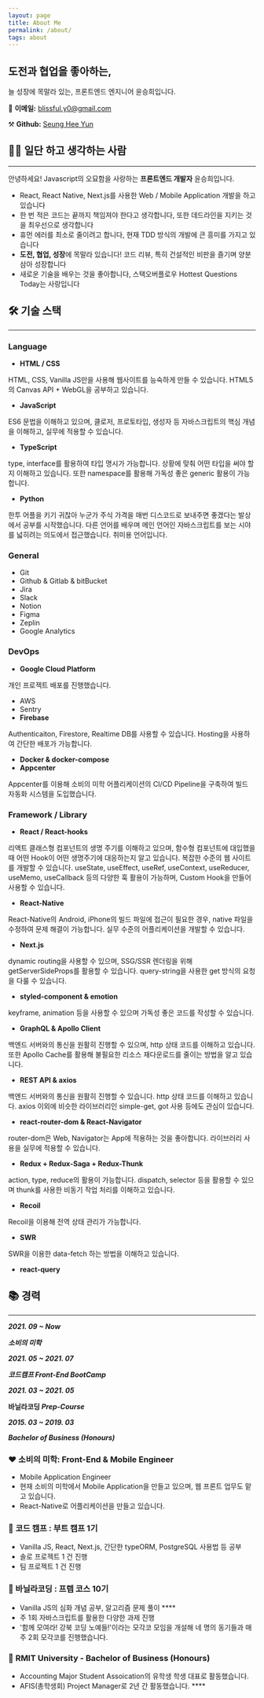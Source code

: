 ```yaml
---
layout: page
title: About Me
permalink: /about/
tags: about
---
```


## 도전과 협업을 좋아하는,

늘 성장에 목말라 있는, 프론트엔드 엔지니어
윤승희입니다.

📧 **이메일:** blissful.y0@gmail.com

⚒ **Github:** [Seung Hee Yun](https://github.com/blissful-y0)

## 🤙🏻 일단 하고 생각하는 사람

---

안녕하세요! Javascript의 오묘함을 사랑하는 **프론트엔드 개발자** 윤승희입니다.

- React, React Native, Next.js를 사용한 Web / Mobile Application 개발을 하고 있습니다
- 한 번 적은 코드는 끝까지 책임져야 한다고 생각합니다, 또한 데드라인을 지키는 것을 최우선으로 생각합니다
- 휴먼 에러를 최소로 줄이려고 합니다, 현재 TDD 방식의 개발에 큰 흥미를 가지고 있습니다
- **도전, 협업, 성장**에 목말라 있습니다! 코드 리뷰, 특히 건설적인 비판을 즐기며 양분 삼아 성장합니다
- 새로운 기술을 배우는 것을 좋아합니다, 스택오버플로우 Hottest Questions Today는 사랑입니다

## 🛠 기술 스택

---

### Language

- **HTML / CSS**

HTML, CSS, Vanilla JS만을 사용해 웹사이트를 능숙하게 만들 수 있습니다. HTML5의 Canvas API + WebGL을 공부하고 있습니다.

- **JavaScript**

ES6 문법을 이해하고 있으며, 클로저, 프로토타입, 생성자 등 자바스크립트의 핵심 개념을 이해하고, 실무에 적용할 수 있습니다.

- **TypeScript**

type, interface를 활용하여 타입 명시가 가능합니다. 상황에 맞춰 어떤 타입을 써야 할지 이해하고 있습니다. 또한 namespace를 활용해 가독성 좋은 generic 활용이 가능합니다.

- **Python**

한투 어플을 키기 귀찮아 누군가 주식 가격을 매번 디스코드로 보내주면 좋겠다는 발상에서 공부를 시작했습니다. 다른 언어를 배우며 메인 언어인 자바스크립트를 보는 시야를 넓히려는 의도에서 접근했습니다. 취미용 언어입니다.

### General

- Git
- Github & Gitlab & bitBucket
- Jira
- Slack
- Notion
- Figma
- Zeplin
- Google Analytics

### DevOps

- **Google Cloud Platform**

개인 프로젝트 배포를 진행했습니다.

- AWS
- Sentry
- **Firebase**

Authenticaiton, Firestore, Realtime DB를 사용할 수 있습니다. Hosting을 사용하여 간단한 배포가 가능합니다.

- **Docker & docker-compose**
- **Appcenter**

Appcenter를 이용해 소비의 미학 어플리케이션의 CI/CD Pipeline을 구축하여 빌드 자동화 시스템을 도입했습니다.

### Framework / Library

- **React / React-hooks**

리액트 클래스형 컴포넌트의 생명 주기를 이해하고 있으며, 함수형 컴포넌트에 대입했을 때 어떤 Hook이 어떤 생명주기에 대응하는지 알고 있습니다. 복잡한 수준의 웹 사이트를 개발할 수 있습니다. useState, useEffect, useRef, useContext, useReducer, useMemo, useCallback 등의 다양한 훅 활용이 가능하며, Custom Hook을 만들어 사용할 수 있습니다.

- **React-Native**

React-Native의 Android, iPhone의 빌드 파일에 접근이 필요한 경우, native 파일을 수정하여 문제 해결이 가능합니다. 실무 수준의 어플리케이션을 개발할 수 있습니다.

- **Next.js**

dynamic routing을 사용할 수 있으며, SSG/SSR 렌더링을 위해 getServerSideProps를 활용할 수 있습니다. query-string을 사용한 get 방식의 요청을 다룰 수 있습니다.

- **styled-component & emotion**

keyframe, animation 등을 사용할 수 있으며 가독성 좋은 코드를 작성할 수 있습니다.

- **GraphQL & Apollo Client**

백엔드 서버와의 통신을 원활히 진행할 수 있으며, http 상태 코드를 이해하고 있습니다. 또한 Apollo Cache를 활용해 불필요한 리소스 재다운로드를 줄이는 방법을 알고 있습니다.

- **REST API & axios**

백엔드 서버와의 통신을 원활히 진행할 수 있습니다. http 상태 코드를 이해하고 있습니다. axios 이외에 비슷한 라이브러리인 simple-get, got 사용 등에도 관심이 있습니다.

- **react-router-dom & React-Navigator**

router-dom은 Web, Navigator는 App에 적용하는 것을 좋아합니다. 라이브러리 사용을 실무에 적용할 수 있습니다.

- **Redux + Redux-Saga + Redux-Thunk**

action, type, reduce의 활용이 가능합니다. dispatch, selector 등을 활용할 수 있으며 thunk를 사용한 비동기 작업 처리를 이해하고 있습니다.

- **Recoil**

Recoil을 이용해 전역 상태 관리가 가능합니다.

- **SWR**

SWR을 이용한 data-fetch 하는 방법을 이해하고 있습니다.

- **react-query**

## 📚 경력

---

**_2021. 09 ~ Now_**

**_소비의 미학_**

**_2021. 05 ~ 2021. 07_**

**_코드캠프 Front-End BootCamp_**

**_2021. 03 ~ 2021. 05_**

**바닐라코딩 _Prep-Course_**

**_2015. 03 ~ 2019. 03_**

**_Bachelor of Business (Honours)_**

### ❤️ **소비의 미학: Front-End & Mobile Engineer**

- Mobile Application Engineer
- 현재 소비의 미학에서 Mobile Application을 만들고 있으며, 웹 프론트 업무도 맡고 있습니다.
- React-Native로 어플리케이션을 만들고 있습니다.

### 🧡 **코드 캠프 : 부트 캠프 1기**

- Vanilla JS, React, Next.js, 간단한 typeORM, PostgreSQL 사용법 등 공부
- 솔로 프로젝트 1 건 진행
- 팀 프로젝트 1 건 진행

### 💛 바닐라코딩 **: 프렙 코스 10기**

- Vanilla JS의 심화 개념 공부, 알고리즘 문제 풀이 \*\*\*\*
- 주 1회 자바스크립트를 활용한 다양한 과제 진행
- '함께 모여라! 강북 코딩 노예들!'이라는 모각코 모임을 개설해 네 명의 동기들과 매주 2회 모각코를 진행했습니다.

### 💚 **R**MIT University - Bachelor of Business (Honours)

- Accounting Major Student Assoication의 유학생 학생 대표로 활동했습니다.
- AFIS(총학생회) Project Manager로 2년 간 활동했습니다. \*\*\*\*
